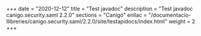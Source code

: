 +++
date        = "2020-12-12"
title       = "Test javadoc"
description = "Test javadoc canigo.security.saml 2.2.0"
sections    = "Canigó"
enllac		= "/documentacio-llibreries/canigo.security.saml/2.2.0/site/testapidocs/index.html"
weight		= 2
+++
